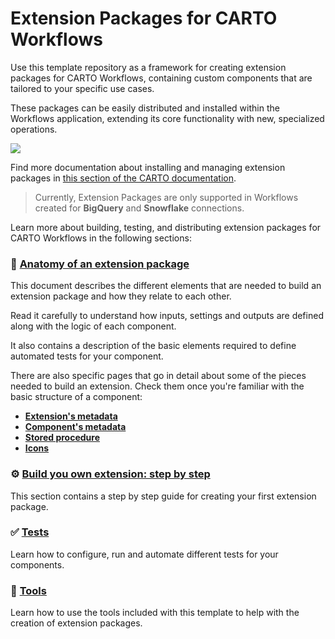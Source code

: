 # Extension Packages for CARTO Workflows
Use this template repository as a framework for creating extension packages for CARTO Workflows, containing custom components that are tailored to your specific use cases. 

These packages can be easily distributed and installed within the Workflows application, extending its core functionality with new, specialized operations.

![](https://cdn.prod.website-files.com/6345207a1b18e581fcf67604/66507f26948382ff94fa45be_components.jpg)

Find more documentation about installing and managing extension packages in [this section of the CARTO documentation](https://docs.carto.com/carto-user-manual/workflows/extension-packages).

> Currently, Extension Packages are only supported in Workflows created for **BigQuery** and **Snowflake** connections.

Learn more about building, testing, and distributing extension packages for CARTO Workflows in the following sections: 

### 🧬 [Anatomy of an extension package](./doc/anatomy_of_an_extension.md)
This document describes the different elements that are needed to build an extension package and how they relate to each other. 

Read it carefully to understand how inputs, settings and outputs are defined along with the logic of each component.

It also contains a description of the basic elements required to define automated tests for your component.

There are also specific pages that go in detail about some of the pieces needed to build an extension. Check them once you're familiar with the basic structure of a component: 
* [**Extension's metadata**](./doc/extension_metadata.md)
* [**Component's metadata**](./doc/component_metadata.md)
* [**Stored procedure**](./doc/procedure.md)
* [**Icons**](./doc/icons.md)

### ⚙️ [Build you own extension: step by step](./doc/build_your_extension.md)
This section contains a step by step guide for creating your first extension package. 

### ✅ [Tests](./doc/running_tests.md)
Learn how to configure, run and automate different tests for your components.

### 🧰 [Tools](./doc/tooling.md)
Learn how to use the tools included with this template to help with the creation of extension packages.